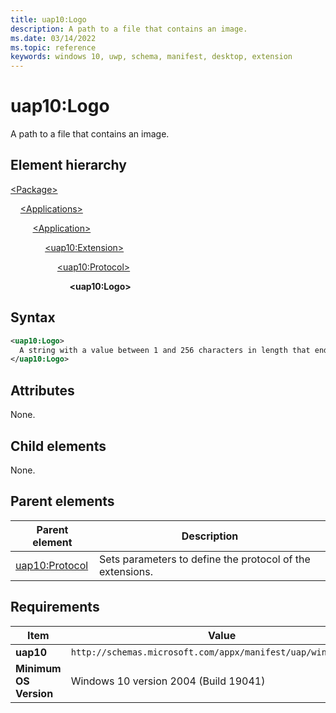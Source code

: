 ```yaml
---
title: uap10:Logo
description: A path to a file that contains an image.
ms.date: 03/14/2022
ms.topic: reference
keywords: windows 10, uwp, schema, manifest, desktop, extension 
---
```


# uap10:Logo

A path to a file that contains an image.

## Element hierarchy

[\<Package\>](element-package.md)

&nbsp;&nbsp;&nbsp;&nbsp;[\<Applications\>](element-applications.md)

&nbsp;&nbsp;&nbsp;&nbsp; &nbsp;&nbsp;&nbsp;&nbsp;[\<Application\>](element-application.md)

&nbsp;&nbsp;&nbsp;&nbsp; &nbsp;&nbsp;&nbsp;&nbsp; &nbsp;&nbsp;&nbsp;&nbsp;[\<uap10:Extension\>](element-uap10-extension.md)

&nbsp;&nbsp;&nbsp;&nbsp; &nbsp;&nbsp;&nbsp;&nbsp; &nbsp;&nbsp;&nbsp;&nbsp; &nbsp;&nbsp;&nbsp;&nbsp;[\<uap10:Protocol\>](element-uap10-protocol.md)

&nbsp;&nbsp;&nbsp;&nbsp; &nbsp;&nbsp;&nbsp;&nbsp; &nbsp;&nbsp;&nbsp;&nbsp; &nbsp;&nbsp;&nbsp;&nbsp; &nbsp;&nbsp;&nbsp;&nbsp;**\<uap10:Logo\>**

## Syntax

```xml
<uap10:Logo>
  A string with a value between 1 and 256 characters in length that ends with ".jpg", ".png", or "jpeg".
</uap10:Logo>
```

## Attributes

None.

## Child elements

None.

## Parent elements

| Parent element | Description |
|-|-|
| [uap10:Protocol](element-uap10-protocol.md) | Sets parameters to define the protocol of the extensions. |

## Requirements

| Item | Value |
|--|--|
| **uap10** | `http://schemas.microsoft.com/appx/manifest/uap/windows10/10` |
| **Minimum OS Version** | Windows 10 version 2004 (Build 19041) |
